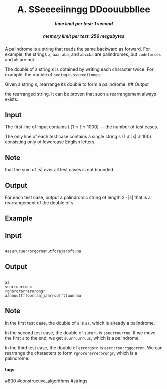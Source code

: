 <h1 style='text-align: center;'> A. SSeeeeiinngg DDoouubbllee</h1>

<h5 style='text-align: center;'>time limit per test: 1 second</h5>
<h5 style='text-align: center;'>memory limit per test: 256 megabytes</h5>

A palindrome is a string that reads the same backward as forward. For example, the strings $\texttt{z}$, $\texttt{aaa}$, $\texttt{aba}$, and $\texttt{abccba}$ are palindromes, but $\texttt{codeforces}$ and $\texttt{ab}$ are not.

The double of a string $s$ is obtained by writing each character twice. For example, the double of $\texttt{seeing}$ is $\texttt{sseeeeiinngg}$.

Given a string $s$, rearrange its double to form a palindrome. ## Output

 the rearranged string. It can be proven that such a rearrangement always exists.

## Input

The first line of input contains $t$ ($1 \leq t \leq 1000$) — the number of test cases.

The only line of each test case contains a single string $s$ ($1 \leq |s| \leq 100$) consisting only of lowercase English letters.

## Note

 that the sum of $|s|$ over all test cases is not bounded.

## Output

For each test case, output a palindromic string of length $2 \cdot |s|$ that is a rearrangement of the double of $s$.

## Example

## Input


```

4asururuerrorgornanutforajaroftuna
```
## Output


```

aa
suurruurruus
rgnororerrerorongr
aannuuttffoorraajjaarrooffttuunnaa

```
## Note

In the first test case, the double of $\texttt{a}$ is $\texttt{aa}$, which is already a palindrome.

In the second test case, the double of $\texttt{sururu}$ is $\texttt{ssuurruurruu}$. If we move the first $\texttt{s}$ to the end, we get $\texttt{suurruurruus}$, which is a palindrome.

In the third test case, the double of $\texttt{errorgorn}$ is $\texttt{eerrrroorrggoorrnn}$. We can rearrange the characters to form $\texttt{rgnororerrerorongr}$, which is a palindrome.



#### tags 

#800 #constructive_algorithms #strings 